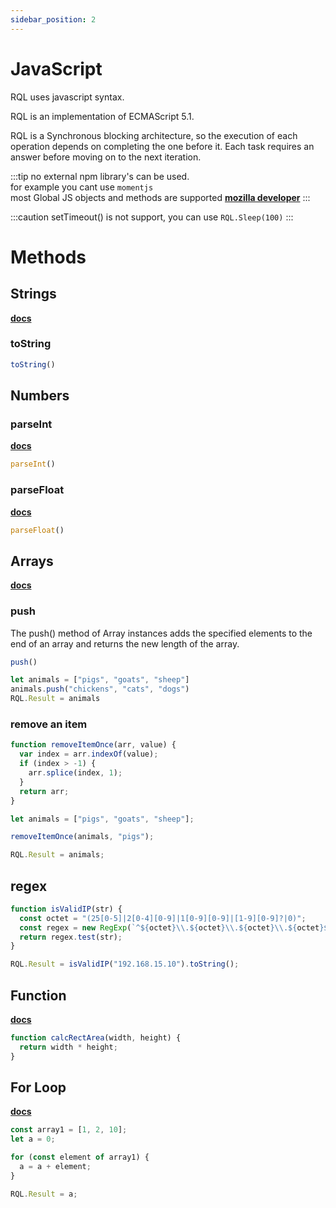 ```yaml
---
sidebar_position: 2
---
```


# JavaScript
RQL uses javascript syntax. 

RQL is an implementation of ECMAScript 5.1.

RQL is a Synchronous blocking architecture, so the execution of each operation depends on completing the one before it. Each task requires an answer before moving on to the next iteration.

:::tip
no external npm library's can be used. <br/>
for example you cant use `momentjs` <br/>
most Global JS objects and methods are supported **[mozilla developer](https://developer.mozilla.org/en-US/docs/Web/JavaScript/Reference/Global_Objects)**
:::

:::caution
setTimeout() is not support, you can use `RQL.Sleep(100)`
:::


# Methods

## Strings

**[docs](https://developer.mozilla.org/en-US/docs/Web/JavaScript/Reference/Global_Objects/String)**


### toString

```js
toString()
```

## Numbers

### parseInt

**[docs](https://developer.mozilla.org/en-US/docs/Web/JavaScript/Reference/Global_Objects/parseInt)**

```js
parseInt()
```

### parseFloat

**[docs](https://developer.mozilla.org/en-US/docs/Web/JavaScript/Reference/Global_Objects/parseFloat)**


```js
parseFloat()
```

## Arrays

**[docs](https://developer.mozilla.org/en-US/docs/Web/JavaScript/Reference/Global_Objects/Array)**


### push
The push() method of Array instances adds the specified elements to the end of an array and returns the new length of the array.

```js
push()
```

```js
let animals = ["pigs", "goats", "sheep"]
animals.push("chickens", "cats", "dogs")
RQL.Result = animals
```

### remove an item

```js
function removeItemOnce(arr, value) {
  var index = arr.indexOf(value);
  if (index > -1) {
    arr.splice(index, 1);
  }
  return arr;
}

let animals = ["pigs", "goats", "sheep"];

removeItemOnce(animals, "pigs");

RQL.Result = animals;
```

## regex

```js
function isValidIP(str) {
  const octet = "(25[0-5]|2[0-4][0-9]|1[0-9][0-9]|[1-9][0-9]?|0)";
  const regex = new RegExp(`^${octet}\\.${octet}\\.${octet}\\.${octet}$`);
  return regex.test(str);
}

RQL.Result = isValidIP("192.168.15.10").toString();
```

## Function
**[docs](https://developer.mozilla.org/en-US/docs/Web/JavaScript/Reference/Statements/function)**


```js
function calcRectArea(width, height) {
  return width * height;
}
```


## For Loop

**[docs](https://developer.mozilla.org/en-US/docs/Web/JavaScript/Reference/Statements/for)**


```js
const array1 = [1, 2, 10];
let a = 0;

for (const element of array1) {
  a = a + element;
}

RQL.Result = a;
```



